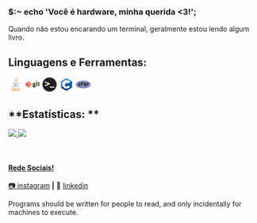 ### $:~ echo 'Você é hardware, minha querida <3!';

Quando não estou encarando um terminal, geralmente estou lendo algum livro.

## **Linguagens e Ferramentas:**  

<code><img height="30" src="https://raw.githubusercontent.com/github/explore/80688e429a7d4ef2fca1e82350fe8e3517d3494d/topics/java/java.png"></code>
<code><img height="30" src="https://raw.githubusercontent.com/github/explore/80688e429a7d4ef2fca1e82350fe8e3517d3494d/topics/git/git.png"></code>
<code><img height="30" src="https://raw.githubusercontent.com/github/explore/80688e429a7d4ef2fca1e82350fe8e3517d3494d/topics/terminal/terminal.png"></code>
<code><img height="30" src="https://raw.githubusercontent.com/github/explore/80688e429a7d4ef2fca1e82350fe8e3517d3494d/topics/c/c.png"></code>
<code><img height="30" src="https://raw.githubusercontent.com/github/explore/80688e429a7d4ef2fca1e82350fe8e3517d3494d/topics/php/php.png"></code>

## **Estatísticas: **
<div>
<a href="https://github.com/oestrangeiro">
<img loading="lazy" height="180em" src="https://github-readme-stats.vercel.app/api/top-langs/?username=oestrangeiro&layout=compact&langs_count=7&theme=dark"/>
<img loading="lazy" height="180em" src="https://github-readme-stats.vercel.app/api?username=oestrangeiro&show_icons=true&theme=dark&include_all_commits=true&count_private=true"/>
</div>



[instagram]: https://www.instagram.com/mateust2kk/
[linkedin]: https://www.linkedin.com/in/SEULINKEDIN/
<br>

#### Rede Sociais!

📷 [instagram][instagram] **|** 
👔 [linkedin][linkedin]

<p> Programs should be written for people to read, and only incidentally for machines to execute. </p>

